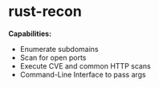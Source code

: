 # rust-recon
**Capabilities:**
- Enumerate subdomains
- Scan for open ports
- Execute CVE and common HTTP scans
- Command-Line Interface to pass args
